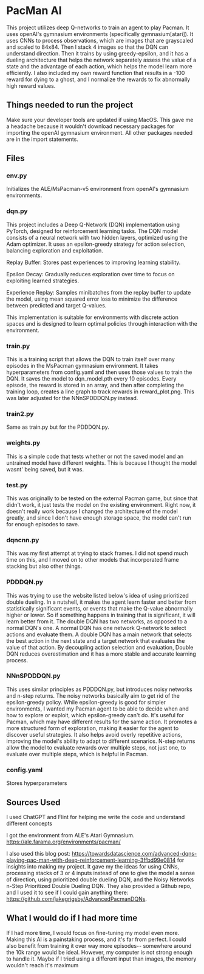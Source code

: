 # PacMan AI

This project utilizes deep Q-networks to 
train an agent to play Pacman. It uses openAI's
gymnasium environments (specifically 
gymnasium[atari]). It uses CNNs to process observations, which are images
that are grayscaled and scaled to 84x84. Then I stack 4 images so that the
DQN can understand direction. Then it trains by using greedy-epsilon,
and it has a  dueling architecture that helps the network separately assess 
the value of a state and the advantage of each action, which helps the model 
learn more efficiently. I also included my own reward function
that results in a -100 reward for dying to a ghost, and I normalize
the rewards to fix abnormally high reward values.

## Things needed to run the project
Make sure your developer tools are updated
if using MacOS. This gave me a headache because 
it wouldn't download necessary packages for
importing the openAI gymnasium environment.
All other packages needed are in the import
statements.


## Files

### env.py
Initializes the ALE/MsPacman-v5 environment 
from openAI's gymnasium environments.

### dqn.py

This project includes a Deep Q-Network (DQN) implementation using PyTorch, 
designed for reinforcement learning tasks. The DQN model consists of a neural
network with two hidden layers, optimized using the Adam optimizer. 
It uses an epsilon-greedy strategy for action selection, balancing 
exploration and exploitation.

Replay Buffer: Stores past experiences to improving learning stability.

Epsilon Decay: Gradually reduces exploration over time to focus on 
exploiting learned strategies.

Experience Replay: Samples minibatches from the replay buffer to update the
model, using mean squared error loss to minimize the difference between 
predicted and target Q-values.

This implementation is suitable for environments with discrete action spaces 
and is designed to learn optimal policies through interaction with the environment.

### train.py

This is a training script that allows the DQN to train itself over many episodes
in the MsPacman gymnasium environment. It takes hyperparameters from config.yaml
and then uses those values to train the DQN. It saves the model to dqn_model.pth
every 10 episodes. Every episode, the reward is stored in an array, and then after
completing the training loop, creates a line graph to track rewards in
reward_plot.png. This was later adjusted for the NNnSPDDDQN.py instead.

### train2.py
Same as train.py but for the PDDDQN.py.

### weights.py

This is a simple code that tests whether or not the saved model and an untrained
model have different weights. This is because I thought the model wasnt' being
saved, but it was.

### test.py

This was originally to be tested on the external Pacman game, but since that
didn't work, it just tests the model on the existing environment. Right now,
it doesn't really work because I changed the architecture of the model
greatly, and since I don't have enough storage space, the model can't
run for enough episodes to save.

### dqncnn.py
This was my first attempt at trying to stack frames. I did not
spend much time on this, and I moved on to other models that
incorporated frame stacking but also other things.

### PDDDQN.py
This was trying to use the website listed below's idea of
using prioritized double dueling. In a nutshell, it makes the agent
learn faster and better from statistically significant events, or
events that make the Q-value abnormally higher or lower. So if 
something happens in training that is significant, it will learn
better from it. The double DQN has two networks, as opposed to a
normal DQN's one. A normal DQN has one network Q-network to 
select actions and evaluate them. A double DQN has a main network
that selects the best action in the next state and a target 
network that evaluates the value of that action. By decoupling
action selection and evaluation, Double DQN reduces overestimation
and it has a more stable and accurate learning process.

### NNnSPDDDQN.py
This uses similar principles as PDDDQN.py, but introduces noisy
networks and n-step returns. The noisy networks basically aim
to get rid of the epsilon-greedy policy. While epsilon-greedy is
good for simpler environments, I wanted my Pacman agent to be able
to decide when and how to explore or exploit, which epsilon-greedy
can't do. It's useful for Pacman, which may have different results
for the same action. It promotes a more structured form of exploration, 
making it easier for the agent to discover useful strategies. It also 
helps avoid overly repetitive actions, improving the model's 
ability to adapt to different scenarios. N-step returns allow the 
model to evaluate rewards over multiple steps, not just one, to 
evaluate over multiple steps, which is helpful in Pacman.


### config.yaml

Stores hyperparameters


## Sources Used

I used ChatGPT and Flint for helping me write the code and understand different
concepts

I got the environment from ALE's Atari Gymnasium. https://ale.farama.org/environments/pacman/

I also used this blog post: https://towardsdatascience.com/advanced-dqns-playing-pac-man-with-deep-reinforcement-learning-3ffbd99e0814
for insights into making my project. It gave my the ideas for using CNNs,
processing stacks of 3 or 4 inputs instead of one to give the model a sense
of direction, using prioritized double dueling DQN, and the Noisy Networks n-Step
Prioritized Double Dueling DQN. They also provided a Github repo, and I used
it to see if I could gain anything there: https://github.com/jakegrigsby/AdvancedPacmanDQNs.

## What I would do if I had more time

If I had more time, I would focus on fine-tuning my model even more. Making
this AI is a painstaking process, and it's far from perfect. I could also
benefit from training it over way more episodes-- somewhere around the 10k
range would be ideal. However, my computer is not strong enough to handle
it. Maybe if I tried using a different input than images, the memory wouldn't
reach it's maximum